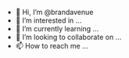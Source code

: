 - 👋 Hi, I’m @brandavenue
- 👀 I’m interested in ...
- 🌱 I’m currently learning ...
- 💞️ I’m looking to collaborate on ...
- 📫 How to reach me ...

<!---
brandavenue/brandavenue is a ✨ special ✨ repository because its `README.md` (this file) appears on your GitHub profile.
You can click the Preview link to take a look at your changes.
--->

